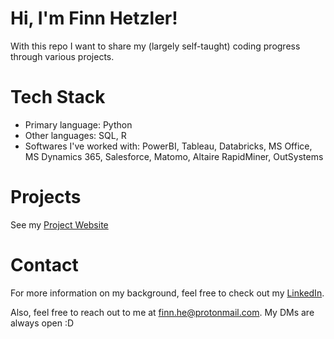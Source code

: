 # Hi, I'm Finn Hetzler!
With this repo I want to share my (largely self-taught) coding progress through various projects.

# Tech Stack
- Primary language: Python
- Other languages: SQL, R
- Softwares I've worked with: PowerBI, Tableau, Databricks, MS Office, MS Dynamics 365, Salesforce, Matomo, Altaire RapidMiner, OutSystems

# Projects
See my [Project Website](https://finnhetzler.vercel.app/)

# Contact
For more information on my background, feel free to check out my [LinkedIn](https://www.linkedin.com/in/finn-hetzler/).

Also, feel free to reach out to me at [finn.he@protonmail.com](mailto:finn.he@protonmail.com). My DMs are always open :D
